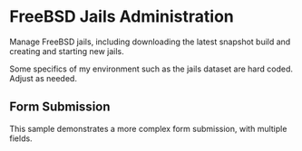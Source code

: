# FreeBSD Jails Administration

Manage FreeBSD jails, including downloading the latest snapshot build and
creating and starting new jails.

Some specifics of my environment such as the jails dataset are hard coded.
Adjust as needed.

## Form Submission

This sample demonstrates a more complex form submission, with multiple fields.
